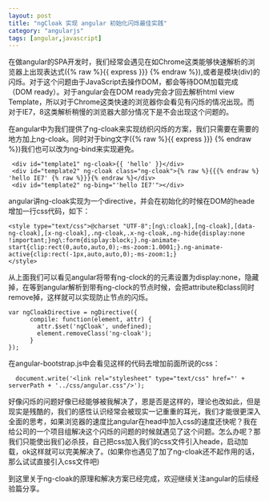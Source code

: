 ```yaml
---
layout: post
title: "ngCloak 实现 angular 初始化闪烁最佳实践"
category: "angularjs"
tags: [angular,javascript] 
---
```

在做angular的SPA开发时，我们经常会遇见在如Chrome这类能够快速解析的浏览器上出现表达式({% raw %}{{ express }}} {% endraw %}),或者是模块(div)的闪烁。对于这个问题由于JavaScript去操作DOM，都会等待DOM加载完成（DOM ready）。对于angular会在DOM ready完会才回去解析html view Template，所以对于Chrome这类快速的浏览器你会看见有闪烁的情况出现。而对于IE7，8这类解析稍慢的浏览器大部分情况下是不会出现这个问题的。

在angular中为我们提供了ng-cloak来实现纺织闪烁的方案，我们只需要在需要的地方加上ng-cloak。同时对于bing文字({% raw %}{{ express }}} {% endraw %})我们也可以改为ng-bind来实现避免。

	 <div id="template1" ng-cloak>{{ 'hello' }}</div>
     <div id="template2" ng-cloak class="ng-cloak">{% raw %}{{{% endraw %} 'hello IE7' {% raw %}}}{% endraw %}</div>
     <div id="template2" ng-bing="'hello IE7'"></div>

angular讲ng-cloak实现为一个directive，并会在初始化的时候在DOM的heade增加一行css代码，如下：

	<style type="text/css">@charset "UTF-8";[ng\:cloak],[ng-cloak],[data-ng-cloak],[x-ng-cloak],.ng-cloak,.x-ng-cloak,.ng-hide{display:none !important;}ng\:form{display:block;}.ng-animate-start{clip:rect(0,auto,auto,0);-ms-zoom:1.0001;}.ng-animate-active{clip:rect(-1px,auto,auto,0);-ms-zoom:1;}
	</style>
	
从上面我们可以看见angular将带有ng-clock的的元素设置为display:none，隐藏掉，在等到angular解析到带有ng-clock的节点时候，会把attribute和class同时remove掉，这样就可以实现防止节点的闪烁。

	var ngCloakDirective = ngDirective({
          compile: function(element, attr) {
            attr.$set('ngCloak', undefined);
            element.removeClass('ng-cloak');
          }
    });
    
在angular-bootstrap.js中会看见这样的代码去增加前面所说的css：

	  document.write('<link rel="stylesheet" type="text/css" href="' + serverPath + '../css/angular.css"/>');
	  
好像闪烁的问题好像已经能够被我解决了，恩是否是这样的，理论也改如此，但是现实是残酷的，我们的感性认识经常会被现实一记重重的耳光，我们才能很更深入全面的思考，如果浏览器的速度比angular在head中加入css的速度还快呢？我在给公司的一个项目组解决这个闪烁的问题的时候就遇见了这个问题。怎么办呢？那我们只能使出我们必杀技，自己把css加入我们的css文件引入heade，启动加载，ok这样就可以完美解决了。(如果你也遇见了加了ng-cloak还不起作用的话，那么试试直接引入css文件吧)

到这里关于ng-cloak的原理和解决方案已经完成，欢迎继续关注angular的后续经验篇分享。


